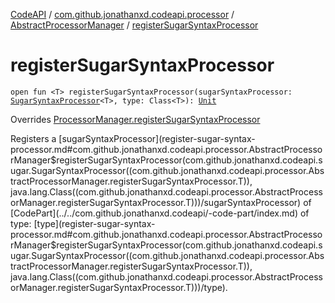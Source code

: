 [CodeAPI](../../index.md) / [com.github.jonathanxd.codeapi.processor](../index.md) / [AbstractProcessorManager](index.md) / [registerSugarSyntaxProcessor](.)

# registerSugarSyntaxProcessor

`open fun <T> registerSugarSyntaxProcessor(sugarSyntaxProcessor: `[`SugarSyntaxProcessor`](../../com.github.jonathanxd.codeapi.sugar/-sugar-syntax-processor/index.md)`<T>, type: Class<T>): `[`Unit`](https://kotlinlang.org/api/latest/jvm/stdlib/kotlin/-unit/index.html)

Overrides [ProcessorManager.registerSugarSyntaxProcessor](../-processor-manager/register-sugar-syntax-processor.md)

Registers a [sugarSyntaxProcessor](register-sugar-syntax-processor.md#com.github.jonathanxd.codeapi.processor.AbstractProcessorManager$registerSugarSyntaxProcessor(com.github.jonathanxd.codeapi.sugar.SugarSyntaxProcessor((com.github.jonathanxd.codeapi.processor.AbstractProcessorManager.registerSugarSyntaxProcessor.T)), java.lang.Class((com.github.jonathanxd.codeapi.processor.AbstractProcessorManager.registerSugarSyntaxProcessor.T)))/sugarSyntaxProcessor) of [CodePart](../../com.github.jonathanxd.codeapi/-code-part/index.md) of type: [type](register-sugar-syntax-processor.md#com.github.jonathanxd.codeapi.processor.AbstractProcessorManager$registerSugarSyntaxProcessor(com.github.jonathanxd.codeapi.sugar.SugarSyntaxProcessor((com.github.jonathanxd.codeapi.processor.AbstractProcessorManager.registerSugarSyntaxProcessor.T)), java.lang.Class((com.github.jonathanxd.codeapi.processor.AbstractProcessorManager.registerSugarSyntaxProcessor.T)))/type).


